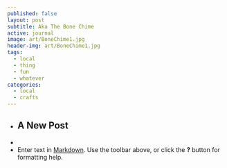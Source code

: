 ```yaml
---
published: false
layout: post
subtitle: Aka The Bone Chime
active: journal
image: art/BoneChime1.jpg
header-img: art/BoneChime1.jpg
tags:
  - local
  - thing
  - fun
  - whatever
categories:
  - local
  - crafts
---
```

- ## A New Post
- 
- Enter text in [Markdown](http://daringfireball.net/projects/markdown/). Use the toolbar above, or click the **?** button for formatting help.

